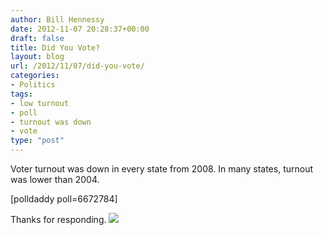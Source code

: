 ```yaml
---
author: Bill Hennessy
date: 2012-11-07 20:28:37+00:00
draft: false
title: Did You Vote?
layout: blog
url: /2012/11/07/did-you-vote/
categories:
- Politics
tags:
- low turnout
- poll
- turnout was down
- vote
type: "post"
---
```


Voter turnout was down in every state from 2008. In many states, turnout was lower than 2004.

[polldaddy poll=6672784]

Thanks for responding. [![](https://ludicrite.files.wordpress.com/2012/11/polls.png)
](https://ludicrite.files.wordpress.com/2012/11/polls.png)

